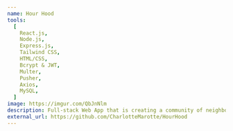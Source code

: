```yaml
---
name: Hour Hood
tools:
  [
    React.js,
    Node.js,
    Express.js,
    Tailwind CSS,
    HTML/CSS,
    Bcrypt & JWT,
    Multer,
    Pusher,
    Axios,
    MySQL,
  ]
image: https://imgur.com/QbJnNlm
description: Full-stack Web App that is creating a community of neighbors who feel valued and supported by exchanging services with each other.
external_url: https://github.com/CharlotteMarotte/HourHood
---
```

